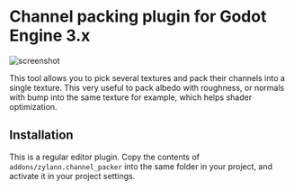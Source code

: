 Channel packing plugin for Godot Engine 3.x
================================================

![screenshot](https://user-images.githubusercontent.com/1311555/40580969-76d4460e-614c-11e8-993b-ac75c1c3e206.png)

This tool allows you to pick several textures and pack their channels into a single texture.
This very useful to pack albedo with roughness, or normals with bump into the same texture for example, which helps shader optimization.

Installation
--------------

This is a regular editor plugin.
Copy the contents of `addons/zylann.channel_packer` into the same folder in your project, and activate it in your project settings.
